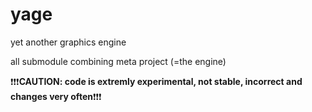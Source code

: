 yage
====

yet another graphics engine

all submodule combining meta project (=the engine)

:exclamation::exclamation::exclamation:**CAUTION: code is extremly experimental, not stable, incorrect and changes very often**:exclamation::exclamation::exclamation:
